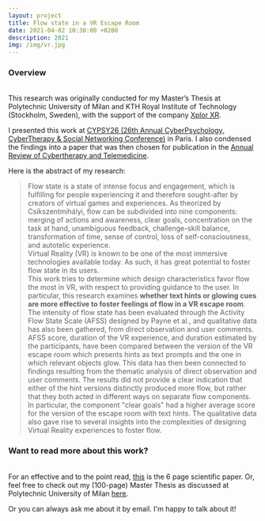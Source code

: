 ```yaml
---
layout: project
title: Flow state in a VR Escape Room
date: 2021-04-02 10:30:00 +0200
description: 2021
img: /img/vr.jpg
---
```


### Overview

<br/>
This research was originally conducted for my Master’s Thesis at Polytechnic University of Milan and KTH Royal Institute of Technology (Stockholm, Sweden), with the support of the company <a href="https://xplorxr.dk/" target="_blank">Xplor XR</a>.

I presented this work at <a href="https://www.interactivemediainstitute.com/cypsy26/" target="_blank">CYPSY26 (26th Annual CyberPsychology, CyberTherapy & Social Networking Conference)</a>  in Paris. I also condensed the findings into a paper that was then chosen for publication in the <a href="https://www.arctt.info/" target="_blank">Annual Review of Cybertherapy and Telemedicine</a>.

Here is the abstract of my research:

> Flow state is a state of intense focus and engagement, which is fulfilling for people experiencing it and therefore sought-after by creators of virtual games and experiences. As theorized by Csíkszentmihályi, flow can be subdivided into nine components: merging of actions and awareness, clear goals, concentration on the task at hand, unambiguous feedback, challenge-skill balance, transformation of time, sense of control, loss of self-consciousness, and autotelic experience.<br/>
> Virtual Reality (VR) is known to be one of the most immersive technologies available today. As such, it has great potential to foster flow state in its users. <br/>
> This work tries to determine which design characteristics favor flow the most in VR, with respect to providing guidance to the user. In particular, this research examines **whether text hints or glowing cues are more effective to foster feelings of flow in a VR escape room**. The intensity of flow state has been evaluated through the Activity Flow State Scale (AFSS) designed by Payne et al., and qualitative data has also been gathered, from direct observation and user comments. <br/>
> AFSS score, duration of the VR experience, and duration estimated by the participants, have been compared between the version of the VR escape room which presents hints as text prompts and the one in which relevant objects glow. This data has then been connected to findings resulting from the thematic analysis of direct observation and user comments. The results did not provide a clear indication that either of the hint versions distinctly produced more flow, but rather that they both acted in different ways on separate flow components. In particular, the component "clear goals" had a higher average score for the version of the escape room with text hints. The qualitative data also gave rise to several insights into the complexities of designing Virtual Reality experiences to foster flow.<br/>

<!--- 
### More details on my process

#### Background research and definition of the research question

The prompt I started with was "let's do a master thesis about psychology and VR". This brought be into a super interesting read of all the research that had been conducted

#### Design 

#### Implementation

#### Exploratory study 

#### Results
-->

### Want to read more about this work? 

<br/>
For an effective and to the point read, <a href="https://drive.google.com/file/d/1Ympn10kW-vpLcRCPyx09jJOOcA2knafw/view?usp=drive_link" target="_blank">this</a> is the 6 page scientific paper.
Or, feel free to check out my (100-page) Master Thesis as discussed at Polytechnic University of Milan <a href="https://www.politesi.polimi.it/retrieve/b73664d5-99b2-4724-baad-977e70549452/Palombini_Master_Thesis.pdf" target="_blank">here</a>.

Or you can always ask me about it by email. I'm happy to talk about it!

<!---
My Master’s Thesis with Polytechnic University of Milan (PoliMi) and KTH is in progress, and it is a comparative study on flow in virtual reality experiences.


It is conducted with the support of the company <a href="https://xplorxr.dk/" target="_blank">Xplor XR</a>.

This thesis aims to explore the amount of “flow” induced by Virtual Reality experiences with different characteristics. For flow, we intend the term coined by Mihaly Csikszentmihalyi in 1975 and belonging to the field  of  positive  psychology, that describes an ”optimal experience” wherein  individuals  are  totally  immersed  in an activity and experience it as positive  and rewarding<a href="#ref">[1]</a>. 

The research questions that will be examined are:
- Is there a measurable difference in the flow experience brought about by a  task  in  Virtual  Reality  compared  to  the  same  one  on  a  2D  computer screen?
- Which characteristics make a VR experience more effective in bringing about flow?

The participants to the study will be asked to wear a Virtual Reality head-mounted display (Oculus Quest) and will experience one of the VR scenarios. A set of participants will experience one of the scenarios through a 2D computer screen.

Then, they will be given the Flow State Scale (FSS-2) questionnaire developed by Jackson and Eklund<a href="#ref">[2]</a>, which is a componential approach which presents flow as a multifaceted construct, with 9 components evaluated subjectively through Likert scales. The 9 components follow Jackson and Marsh’s<a href="#ref">[3]</a> and Jackson and Csikszentmihalyi’s<a href="#ref">[4]</a> definition of flow and are: focused concentration on the present activity, sense of control over one’s actions, merging of action and awareness, autotelic experience, loss of self-consciousness, loss of time-awareness or time acceleration, clear proximal goals, unambiguous feedback, dynamic balance between challenge and skill.

Lastly, the results of the Flow State Scale will be analysed to evaluate whether there is a clear difference in flow experience in the different VR scenarios, and if they overall induce more flow than the 2D computer screen scenario.

<h3 id="ref">References</h3>

<div class="references">
    <p><span>[1]</span> M. Csikszentmihalyi, Beyond boredom and anxiety. Jossey-Bass, 1975.</p>
    
    <p>
        <span>[2]</span> S. Jackson and R. Eklund, “Assessing flow in physical activity:  The flow
        state scale–2 and dispositional flow scale–2,” Journal of Sport and Exercise Psychology, vol. 24, pp. 133–150, 06 2002. doi:  10.1123/jsep.24.2.133
    </p>
    
    <p><span>[3]</span> S.  Jackson  and  H.  Marsh,  “Development  and  Validation  of  a  Scale  to  Measure Optimal Experience:  The Flow State Scale,”Journal of Sport & Exercise Psychology, vol. 18, pp. 17–35, 1996.</p>
    
    <p>
        <span>[4]</span>  S. Jackson and M. Csikszentmihalyi, Flow in Sports, ser. Flow in Sports. Hu-
        man Kinetics, 1999. ISBN 978-0-88011-876-7
    </p>
</div>
-->